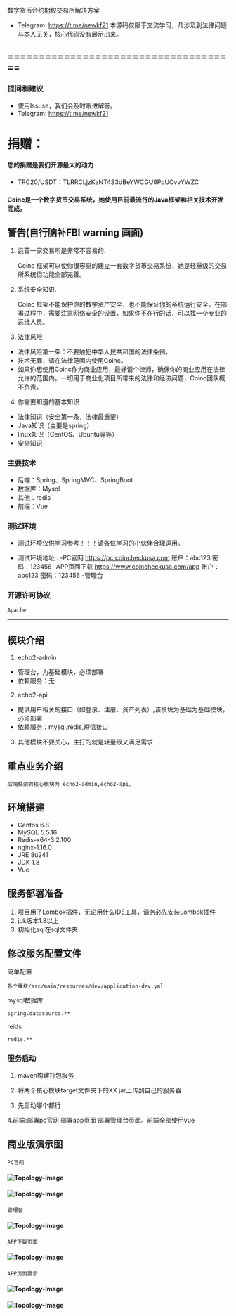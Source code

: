 数字货币合约期权交易所解决方案
- Telegram: https://t.me/newkf21
  本源码仅限于交流学习，凡涉及到法律问题与本人无关，核心代码没有展示出来。

=====================================
---
### 提问和建议
- 使用Issuse，我们会及时跟进解答。
- Telegram: https://t.me/newkf21

# 捐赠：
#### 您的捐赠是我们开源最大的动力
- TRC20/USDT：TLRRCLjzKaNT4S3dBeYWCGU9PoUCvvYWZC

#### Coinc是一个数字货币交易系统，她使用目前最流行的Java框架和相关技术开发而成。

## 警告(自行脑补FBI warning 画面)

1. 运营一家交易所是非常不容易的.

   Coinc 框架可以使你很容易的建立一套数字货币交易系统，她是轻量级的交易所系统但功能全部完善。

2. 系统安全知识.

   Coinc 框架不能保护你的数字资产安全，也不能保证你的系统运行安全。在部署过程中，需要注意网络安全的设置，如果你不在行的话，可以找一个专业的运维人员。

3. 法律风险

- 法律风险第一条：不要触犯中华人民共和国的法律条例。
- 技术无罪，请在法律范围内使用Coinc。
- 如果你想使用Coinc作为商业应用，最好请个律师，确保你的商业应用在法律允许的范围内。一切用于商业化项目所带来的法律和经济问题，Coinc团队概不负责。

4. 你需要知道的基本知识

- 法律知识（安全第一条，法律最重要）
- Java知识（主要是spring）
- linux知识（CentOS、Ubuntu等等）
- 安全知识

### 主要技术

- 后端：Spring、SpringMVC、SpringBoot
- 数据库：Mysql
- 其他：redis
- 前端：Vue

### 测试环境
- 测试环境仅供学习参考！！！请各位学习的小伙伴合理运用。

- 测试环境地址 :
-PC官网 https://pc.coincheckusa.com 账户：abc123 密码：123456
-APP页面下载 https://www.coincheckusa.com/app 账户：abc123 密码：123456
-管理台 
### 开源许可协议
    Apache
---

##  模块介绍

1. echo2-admin

- 管理台，为基础模块，必须部署
- 依赖服务：无

2. echo2-api

- 提供用户相关的接口（如登录、注册、资产列表）,该模块为基础为基础模块，必须部署
- 依赖服务：mysql,redis,短信接口

3. 其他模块不要关心，主打的就是轻量级又满足需求

##  重点业务介绍

    后端框架的核心模块为 echo2-admin,echo2-api。
## 环境搭建
- Centos 6.8
- MySQL 5.5.16
- Redis-x64-3.2.100
- nginx-1.16.0
- JRE 8u241
- JDK 1.8
- Vue


## 服务部署准备

1. 项目用了Lombok插件，无论用什么IDE工具，请务必先安装Lombok插件
2. jdk版本1.8以上
3. 初始化sql在sql文件夹

## 修改服务配置文件
简单配置

```
各个模块/src/main/resources/dev/application-dev.yml
```

mysql数据库:

```
spring.datasource.**
```

reids

```
redis.**
```

### 服务启动
1. maven构建打包服务 

2. 将两个核心模块target文件夹下的XX.jar上传到自己的服务器

3. 先启动哪个都行

4.前端:部署pc官网 部署app页面 部署管理台页面。前端全部使用vue

## 商业版演示图
```
PC官网
```
#### ![Topology-Image](/Snipaste_2025-05-11_16-37-18.png)
#### ![Topology-Image](/Snipaste_2025-05-11_16-38-00.png)
```
管理台
```
#### ![Topology-Image](/Snipaste_2025-05-11_16-38-22.png)
```
APP下载页面
```
#### ![Topology-Image](/Snipaste_2025-05-11_16-39-08.png)

```
APP页面展示
```
#### ![Topology-Image](/photo_2025-05-12_00-01-36.jpg)
#### ![Topology-Image](/photo_2025-05-12_00-39-29.jpg)
